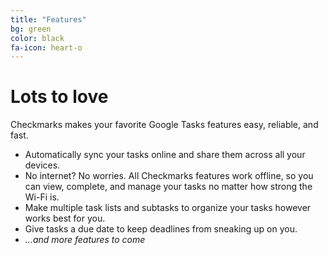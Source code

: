 ```yaml
---
title: "Features"
bg: green
color: black
fa-icon: heart-o
---
```


# Lots to love

Checkmarks makes your favorite Google Tasks features easy, reliable, and fast.

* Automatically sync your tasks online and share them across all your devices.
* No internet? No worries. All Checkmarks features work offline, so you can view, complete, and manage your tasks no matter how strong the Wi-Fi is.
* Make multiple task lists and subtasks to organize your tasks however works best for you.
* Give tasks a due date to keep deadlines from sneaking up on you.
* *...and more features to come*
